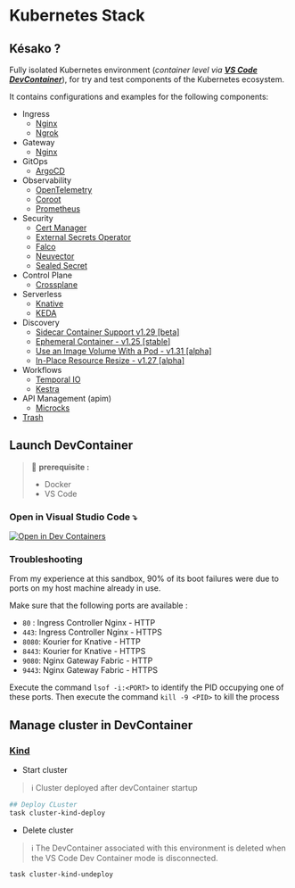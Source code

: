 # Kubernetes Stack

## Késako ?

Fully isolated Kubernetes environment (*container level via **[VS Code DevContainer][vs-code-dev-container-doc]***), for try and test components of the Kubernetes ecosystem.

It contains configurations and examples for the following components:

- Ingress
  - [Nginx](ingress/nginx)
  - [Ngrok](ingress/ngrok)
- Gateway
  - [Nginx](gateway/nginx)
- GitOps
  - [ArgoCD](gitops/argocd)
- Observability
  - [OpenTelemetry](observability/otel)
  - [Coroot](observability/coroot)
  - [Prometheus](observability/prometheus)
- Security
  - [Cert Manager](security/cert-manager)
  - [External Secrets Operator](security/ESO)
  - [Falco](security/falco)
  - [Neuvector](security/neuvector)
  - [Sealed Secret](security/sealed-secret)
- Control Plane
  - [Crossplane](platform/crossplane)
- Serverless
  - [Knative](serverless/knative)
  - [KEDA](serverless/keda)
- Discovery
  - [Sidecar Container Support v1.29 [beta]](discovery/sidecar-container-support-1.29-beta)
  - [Ephemeral Container - v1.25 [stable]](discovery/ephemeral-container-1.25-stable)
  - [Use an Image Volume With a Pod - v1.31 [alpha]](discovery/image-volume-with-pod-1.31-alpha)
  - [In-Place Resource Resize - v1.27 [alpha]](discovery/in-place-resource-resize-1.27-alpha)
- Workflows
  - [Temporal IO](workflows/temporal)
  - [Kestra](workflows/kestra)
- API Management (apim)
  - [Microcks](apim/microcks)
- [Trash](trash/)

## Launch DevContainer

> 📌 **prerequisite :**
>
> - Docker
> - VS Code

### Open in Visual Studio Code ⤵️

[![Open in Dev Containers](https://img.shields.io/static/v1?label=Dev%20Containers&message=Open&color=blue&logo=visualstudiocode)](https://vscode.dev/redirect?url=vscode://ms-vscode-remote.remote-containers/cloneInVolume?url=https://github.com/nzuguem/kubernetes-sandbox-environment)

### Troubleshooting

From my experience at this sandbox, 90% of its boot failures were due to ports on my host machine already in use.

Make sure that the following ports are available :

- `80` : Ingress Controller Nginx - HTTP
- `443`: Ingress Controller Nginx - HTTPS
- `8080`: Kourier for Knative - HTTP
- `8443`: Kourier for Knative - HTTPS
- `9080`: Nginx Gateway Fabric - HTTP
- `9443`: Nginx Gateway Fabric - HTTPS

Execute the command `lsof -i:<PORT>` to identify the PID occupying one of these ports. Then execute the command `kill -9 <PID>` to kill the process

## Manage cluster in DevContainer

### [Kind][kind-doc]

- Start cluster

> ℹ️ Cluster deployed after devContainer startup

```bash
## Deploy CLuster
task cluster-kind-deploy
```

- Delete cluster

> ℹ️ The DevContainer associated with this environment is deleted when the VS Code Dev Container mode is disconnected.

```bash
task cluster-kind-undeploy
```

<!-- Links -->
[kind-doc]:https://kind.sigs.k8s.io/
[vs-code-dev-container-doc]: https://code.visualstudio.com/docs/devcontainers/containers
